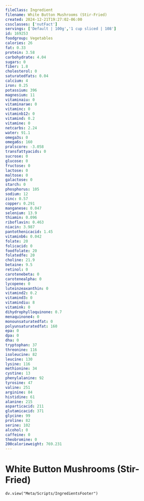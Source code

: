```yaml
---
fileClass: Ingredient
filename: White Button Mushrooms (Stir-Fried)
created: 2024-12-21T19:27:02-06:00
cssclasses: ['nutFact']
servings: ['Default | 100g','1 cup sliced | 108']
id: 169253
foodgroup: Vegetables
calories: 26
fat: 0.33
protein: 3.58
carbohydrate: 4.04
sugars: 0
fiber: 1.8
cholesterol: 0
saturatedfats: 0.04
calcium: 4
iron: 0.25
potassium: 396
magnesium: 11
vitaminaiu: 0
vitaminarae: 0
vitaminc: 0
vitaminb12: 0
vitamind: 0.2
vitamine: 0
netcarbs: 2.24
water: 91.1
omega3s: 0
omega6s: 160
pralscore: -3.058
transfattyacids: 0
sucrose: 0
glucose: 0
fructose: 0
lactose: 0
maltose: 0
galactose: 0
starch: 0
phosphorus: 105
sodium: 12
zinc: 0.57
copper: 0.291
manganese: 0.047
selenium: 13.9
thiamin: 0.096
riboflavin: 0.463
niacin: 3.987
pantothenicacid: 1.45
vitaminb6: 0.042
folate: 20
folicacid: 0
foodfolate: 20
folatedfe: 20
choline: 21.9
betaine: 9.5
retinol: 0
carotenebeta: 0
carotenealpha: 0
lycopene: 0
luteinzeaxanthin: 0
vitamind2: 0.2
vitamind3: 0
vitamindiu: 8
vitamink: 0
dihydrophylloquinone: 0.7
menaquinone4: 0
monounsaturatedfat: 0
polyunsaturatedfat: 160
epa: 0
dpa: 0
dha: 0
tryptophan: 37
threonine: 116
isoleucine: 82
leucine: 130
lysine: 116
methionine: 34
cystine: 13
phenylalanine: 92
tyrosine: 47
valine: 251
arginine: 84
histidine: 61
alanine: 215
asparticacid: 211
glutamicacid: 371
glycine: 99
proline: 82
serine: 102
alcohol: 0
caffeine: 0
theobromine: 0
200calorieweight: 769.231
---
```


# White Button Mushrooms (Stir-Fried)

```dataviewjs
dv.view("Meta/Scripts/IngredientsFooter")
```
